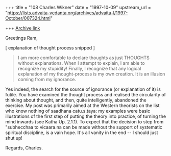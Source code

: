 +++
title = "108 Charles Wikner"
date = "1997-10-09"
upstream_url = "https://lists.advaita-vedanta.org/archives/advaita-l/1997-October/007324.html"

+++
[Archive link](https://lists.advaita-vedanta.org/archives/advaita-l/1997-October/007324.html)

Greetings Ram,

[ explanation of thought process snipped ]

> I am more comfortable to declare thoughts as just THOUGHTS without
> explanations.  When I attempt to explain, I am able to recognize my
> stupidity! Finally, I recognize that any logical explanation of my
> thought-process is my own creation. It is an illusion coming from my
> ignorance.

Yes indeed, the search for the source of ignorance (or explanation of it)
is futile.  You have examined the thought process and realised the
circularity of thinking about thought, and then, quite intelligently,
abandoned the exercise.  My post was primarily aimed at the Western
theorists on the list who know nothing of saadhana catu.s.taya: my
examples were basic illustrations of the first step of putting the
theory into practice, of turning the mind inwards (see Katha Up. 2.1.1).
To expect that the decision to step from "subhecchaa to vicaara.na
can be made without the support of systematic spiritual discipline,
is a vain hope.  It's all vanity in the end -- I should just shut up!

Regards,
Charles.

